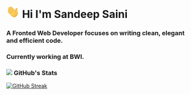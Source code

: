 
<h1><img src="https://raw.githubusercontent.com/ABSphreak/ABSphreak/master/gifs/Hi.gif" width="35">  Hi I'm Sandeep Saini</h1>

<h3>A Fronted Web Developer focuses on writing clean, elegant and efficient code.</h3>

<h3>Currently working at BWI.</i></h3>

<h3><img src="https://camo.githubusercontent.com/f11b92476ee793cfe97f20e0564ab552bd9bd670179d7b6772c59bb4d3218ca6/68747470733a2f2f692e70696e696d672e636f6d2f6f726967696e616c732f36352f63342f66342f36356334663435323537316265313236316539633632336637646134383861632e676966" width="35"/> GitHub's Stats</h3>

[![GitHub Streak](https://github-readme-streak-stats.herokuapp.com?user=Sandeep309&theme=github-dark)](https://git.io/streak-stats)


<!---
- 👋 Hi, I’m @sandeepsaini30
- 👀 I’m interested in ...
- 🌱 I’m currently learning ...
- 💞️ I’m looking to collaborate on ...
- 📫 How to reach me ...


sandeepsaini30/sandeepsaini30 is a ✨ special ✨ repository because its `README.md` (this file) appears on your GitHub profile.
You can click the Preview link to take a look at your changes.
--->
